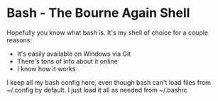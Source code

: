 # Bash - The Bourne Again Shell

Hopefully you know what bash is. It's my shell of choice for a couple reasons:
- It's easily available on Windows via Git
- There's tons of info about it online
- I know how it works

I keep all my bash config here, even though bash can't load files from ~/.config by default. I just load it all as needed from ~/.bashrc
